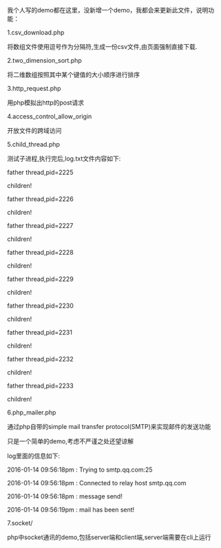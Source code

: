 
我个人写的demo都在这里，没新增一个demo，我都会来更新此文件，说明功能：

1.csv_download.php

将数组文件使用逗号作为分隔符,生成一份csv文件,由页面强制直接下载.

2.two_dimension_sort.php

将二维数组按照其中某个键值的大小顺序进行排序

3.http_request.php

用php模拟出http的post请求

4.access_control_allow_origin

开放文件的跨域访问

5.child_thread.php

测试子进程,执行完后,log.txt文件内容如下:

father thread,pid=2225

children!

father thread,pid=2226

children!

father thread,pid=2227

children!

father thread,pid=2228

children!

father thread,pid=2229

children!

father thread,pid=2230

children!

father thread,pid=2231

children!

father thread,pid=2232

children!

father thread,pid=2233

children!

6.php_mailer.php

通过php自带的simple mail transfer protocol(SMTP)来实现邮件的发送功能

只是一个简单的demo,考虑不严谨之处还望谅解

log里面的信息如下:

2016-01-14 09:56:18pm : Trying to smtp.qq.com:25

2016-01-14 09:56:18pm : Connected to relay host smtp.qq.com

2016-01-14 09:56:18pm : message send!

2016-01-14 09:56:19pm : mail has been sent!


7.socket/

php中socket通讯的demo,包括server端和client端,server端需要在cli上运行




